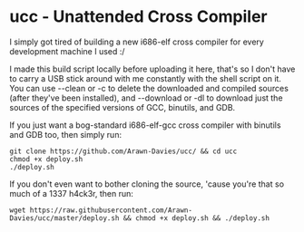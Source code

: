 # ucc - Unattended Cross Compiler
I simply got tired of building a new i686-elf cross compiler for every development machine I used :/  

I made this build script locally before uploading it here, that's so I don't have to carry a USB stick around with me constantly with the shell script on it. You can use --clean or -c to delete the downloaded and compiled sources (after they've been installed), and --download or -dl to download just the sources of the specified versions of GCC, binutils, and GDB.  
  
If you just want a bog-standard i686-elf-gcc cross compiler with binutils and GDB too, then simply run:  
```
git clone https://github.com/Arawn-Davies/ucc/ && cd ucc  
chmod +x deploy.sh  
./deploy.sh  
```  
  
If you don't even want to bother cloning the source, 'cause you're that so much of a 1337 h4ck3r, then run:  
```  
wget https://raw.githubusercontent.com/Arawn-Davies/ucc/master/deploy.sh && chmod +x deploy.sh && ./deploy.sh
```  
